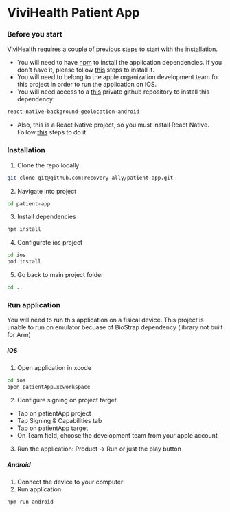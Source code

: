 # ViviHealth Patient App

### Before you start

ViviHealth requires a couple of previous steps to start with the installation. 

- You will need to have [npm](https://www.npmjs.com/) to install the application dependencies. If you don't have it, please follow [this](https://www.npmjs.com/get-npm)  steps to install it.
- You will need to belong to the apple organization development team for this project in order to run the application on iOS. 
- You will need access to a [this](https://github.com/transistorsoft/react-native-background-geolocation-android) private github repository to install this dependency:
```sh
react-native-background-geolocation-android
```
- Also, this is a React Native project, so you must install React Native. Follow [this](https://facebook.github.io/react-native/docs/getting-started.html#content) steps to do it.

### Installation

1. Clone the repo locally:

```sh
git clone git@github.com:recovery-ally/patient-app.git
```

2. Navigate into project
```sh
cd patient-app
```

3. Install dependencies
```sh
npm install
```

4. Configurate ios project
```sh
cd ios
pod install
```

5. Go back to main project folder
```sh
cd ..
```

### Run application
You will need to run this application on a fisical device. This project is unable to run on emulator becuase of BioStrap dependency (library not built for Arm)
##### iOS ###
1. Open application in xcode
```sh
cd ios
open patientApp.xcworkspace
```

2. Configure signing on project target
-  Tap on patientApp project
- Tap Signing & Capabilities tab
- Tap on patientApp target
- On Team field, choose the development team from your apple account

3. Run the application: Product -> Run or just the play button

##### Android ###

1. Connect the device to your computer
2. Run application
```sh
npm run android
```
